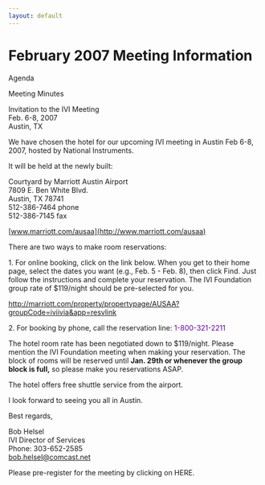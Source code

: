 ```yaml
---
layout: default
---
```

# February 2007 Meeting Information

  
  
Agenda  
  
Meeting Minutes  
  
Invitation to the IVI Meeting  
Feb. 6-8, 2007  
Austin, TX  
  
We have chosen the hotel for our upcoming IVI meeting in Austin Feb 6-8,
2007, hosted by National Instruments.  
  
It will be held at the newly built:  
  
Courtyard by Marriott Austin Airport  
7809 E. Ben White Blvd.  
Austin, TX 78741  
512-386-7464 phone  
512-386-7145 fax  
  
[www.marriott.com/ausaa](http://www.marriott.com/ausaa)  
  
There are two ways to make room reservations:  
  
1\. For online booking, click on the link below. When you get to their
home page, select the dates you want (e.g., Feb. 5 - Feb. 8), then click
Find. Just follow the instructions and complete your reservation. The
IVI Foundation group rate of $119/night should be pre-selected for
you.  
  
<http://marriott.com/property/propertypage/AUSAA?groupCode=iviivia&app=resvlink>  
  
2\. For booking by phone, call the reservation line:
<span style="color: #660099">1-800-321-2211</span>  
  
The hotel room rate has been negotiated down to $119/night. Please
mention the IVI Foundation meeting when making your reservation. The
block of rooms will be reserved until **Jan. 29th or whenever the group
block is full,** so please make you reservations ASAP.  
  
The hotel offers free shuttle service from the airport.  
  
I look forward to seeing you all in Austin.  
  
Best regards,  
  
Bob Helsel  
IVI Director of Services  
Phone: 303-652-2585  
<bob.helsel@comcast.net>  
  
Please pre-register for the meeting by clicking on HERE.
